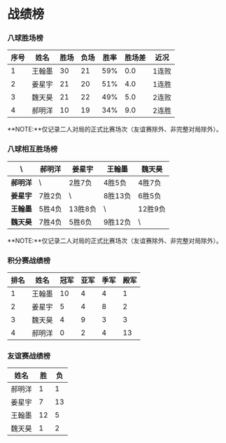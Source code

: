 # 战绩榜

### 八球胜场榜

| 序号 | 姓名   | 胜场 | 负场 | 胜率  | 胜场差 | 近况  |
| ---- | ----- | ---- | ---- | ---- | ----- | ----- |
| 1    | 王翰墨 | 30   | 21   | 59%  | 0.0   | 1连败 |
| 2    | 姜星宇 | 21   | 20   | 51%  | 4.0   | 1连胜 |
| 3    | 魏天昊 | 21   | 22   | 49%  | 5.0   | 2连败 |
| 4    | 郝明洋 | 10   | 19   | 34%  | 9.0   | 2连胜 |

**NOTE:**仅记录二人对局的正式比赛场次（友谊赛除外、非完整对局除外）。

### 八球相互胜场榜

|    **\\**   | 郝明洋 | 姜星宇  | 王翰墨  | 魏天昊  |
| ---------- | ------ | ------  | ------- | ------ |
| **郝明洋** |   \\    | 2胜7负 | 4胜5负   | 4胜7负  |
| **姜星宇** | 7胜2负  |   \\   | 8胜13负  | 6胜5负  |
| **王翰墨** | 5胜4负  | 13胜8负 |   \\    | 12胜9负 |
| **魏天昊** | 7胜4负  | 5胜6负  | 9胜12负 |   \\    |

**NOTE:**仅记录二人对局的正式比赛场次（友谊赛除外、非完整对局除外）。

### 积分赛战绩榜

| 排名 | 姓名   | 冠军 | 亚军 | 季军 | 殿军 |
| ---- | ------ | ---- | --- | --- | --- |
| 1    | 王翰墨 | 10   | 4   | 4   | 1   |
| 2    | 姜星宇 | 5    | 4   | 8   | 2   |
| 3    | 魏天昊 | 4    | 9   | 3   | 3   |
| 4    | 郝明洋 | 0    | 2   | 4   | 13  |

### 友谊赛战绩榜

| 姓名   | 胜   | 负   |
| ----- | ---- | ---- |
| 郝明洋 |  1   |  1   |
| 姜星宇 |  7   |  13  |
| 王翰墨 |  12  |  5   |
| 魏天昊 |  1   |  2   |
